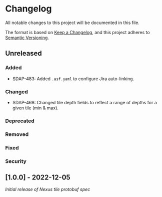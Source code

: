 # Changelog
All notable changes to this project will be documented in this file.

The format is based on [Keep a Changelog](https://keepachangelog.com/en/1.0.0/),
and this project adheres to [Semantic Versioning](https://semver.org/spec/v2.0.0.html).

## Unreleased
### Added
- SDAP-483: Added `.asf.yaml` to configure Jira auto-linking.
### Changed
- SDAP-469: Changed tile depth fields to reflect a range of depths for a given tile (min & max).
### Deprecated
### Removed
### Fixed
### Security

## [1.0.0] - 2022-12-05
*Initial release of Nexus tile protobuf spec*